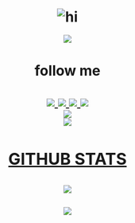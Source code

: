 <h1 align="center"> <img src="https://readme-typing-svg.herokuapp.com?size=15&width=280&lines=Thanks+you+for+visiting+🔰" alt="hi"/> </h1>
<p align="center">
  <img src="https://">

<h1 align="center"> follow me
  <p align="center">
  <a href="https://instagram.com/rks_1724"><img src="https://img.shields.io/badge/Instagram-E4405F?style=for-the-badge&logo=instagram&logoColor=white"/> 
  <a href="https://wa.me/+6287820032793"><img src="https://img.shields.io/badge/WhatsApp-25D366?style=for-the-badge&logo=whatsapp&logoColor=white" />
  <a href="https://www.facebook.com/hari.amd.1"><img src="https://img.shields.io/badge/Facebook-%234267B2.svg?&style=for-the-badge&logo=facebook&logoColor=white" />
  <a href="https://t.me/RIKASHIKI"><img src="https://img.shields.io/badge/Telegram-%230088cc.svg?&style=for-the-badge&logo=telegram&logoColor=white" /> <br>
  <a href="https://youtube.com/channel/UCuBF841jyS1sPOF2NveOoJg"><img src="https://img.shields.io/youtube/channel/subscribers/UCuBF841jyS1sPOF2NveOoJg?style=social" /> <br>
  <a href="https://github.com/RIKASHIKI"><img src="https://img.shields.io/badge/-GitHub-black?style=flat-square&logo=github" /> 
</p>
    
### GITHUB STATS
    
<p align="center"><a href="https://github.com/RIKASHIKI"><img src="https://github-readme-stats.vercel.app/api?username=RIKASHIKI&show_icons=true&theme=radical"></a></p>
<p align="center"><a href="https://github.com/RIKASHIKI"><img src="https://github-readme-stats.vercel.app/api/top-langs/?username=RIKASHIKI&theme=radical&layout=compact"></a></p> 
